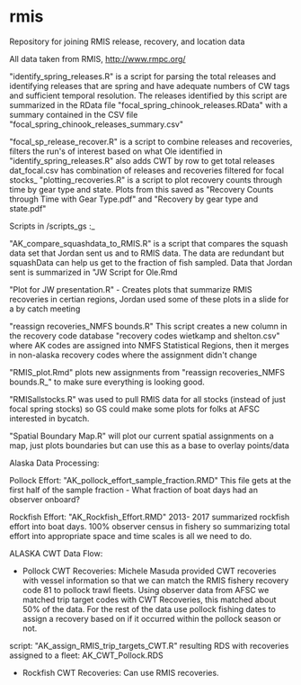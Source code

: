 # rmis
Repository for joining RMIS release, recovery, and location data

All data taken from RMIS, http://www.rmpc.org/ 

"identify_spring_releases.R" is a script for parsing the total releases and identifying releases that are spring and have adequate numbers of CW tags and sufficient temporal resolution. The releases identified by this script are summarized in the RData file "focal_spring_chinook_releases.RData" with a summary contained in the CSV file "focal_spring_chinook_releases_summary.csv"

"focal_sp_release_recover.R" is a script to combine releases and recoveries, filters the run's of interest based on what Ole identified in "identify_spring_releases.R" also adds CWT by row to get total releases
dat_focal.csv has combination of releases and recoveries filtered for focal stocks_ 
"plotting_recoveries.R" is a script to plot recovery counts through time by gear type and state. Plots from this saved as "Recovery Counts through Time with Gear Type.pdf" and "Recovery by gear type and state.pdf"


Scripts in /scripts_gs :_

"AK_compare_squashdata_to_RMIS.R" is a script that compares the squash data set that Jordan sent us and to RMIS data. The data are redundant but squashData can help us get to the fraction of fish sampled. Data that Jordan sent is summarized in "JW Script for Ole.Rmd

"Plot for JW presentation.R" - Creates plots that summarize RMIS recoveries in certian regions, Jordan used some of these plots in a slide for a by catch meeting 

"reassign recoveries_NMFS bounds.R" This script creates a new column in the recovery code database "recovery codes wietkamp and shelton.csv" where AK codes are assigned into NMFS Statistical Regions, then it merges in non-alaska recovery codes where the assignment didn't change

"RMIS_plot.Rmd" plots new assignments from "reassign recoveries_NMFS bounds.R_" to make sure everything is looking good. 

"RMISallstocks.R" was used to pull RMIS data for all stocks (instead of just focal spring stocks) so GS could make some plots for folks at AFSC interested in bycatch. 

"Spatial Boundary Map.R" will plot our current spatial assignments on a map, just plots boundaries but can use this as a base to overlay points/data 


Alaska Data Processing: 

Pollock Effort: "AK_pollock_effort_sample_fraction.RMD" This file gets at the first half of the sample fraction - What fraction of boat days had an observer onboard?  

Rockfish Effort:  "AK_Rockfish_Effort.RMD" 2013- 2017 summarized rockfish effort into boat days. 100% observer census in fishery so summarizing total effort into appropriate space and time scales is all we need to do. 

ALASKA CWT Data Flow:

- Pollock CWT Recoveries: Michele Masuda provided CWT recoveries with vessel information so that we can match the RMIS fishery recovery code 81 to pollock trawl fleets.
Using observer data from AFSC we matched trip target codes with CWT Recoveries, this matched about 50% of the data. For the rest of the data use pollock fishing dates to assign a recovery based on if it occurred within the pollock season or not.  

script: "AK_assign_RMIS_trip_targets_CWT.R" 
resulting RDS with recoveries assigned to a fleet: AK_CWT_Pollock.RDS


- Rockfish CWT Recoveries: Can use RMIS recoveries. 